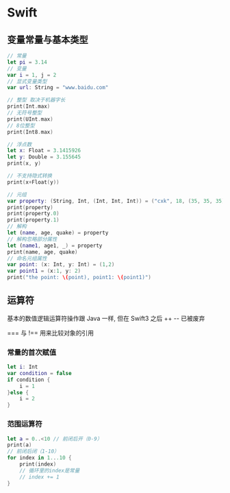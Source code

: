 # Swift

## 变量常量与基本类型

```swift
// 常量
let pi = 3.14
// 变量
var i = 1, j = 2
// 显式变量类型
var url: String = "www.baidu.com"

// 整型 取决于机器字长
print(Int.max)
// 无符号整型
print(UInt.max)
// 8位整型
print(Int8.max)

// 浮点数
let x: Float = 3.1415926
let y: Double = 3.155645
print(x, y)

// 不支持隐式转换
print(x+Float(y))

// 元组
var property: (String, Int, (Int, Int, Int)) = ("cxk", 18, (35, 35, 35))
print(property)
print(property.0)
print(property.1)
// 解构
let (name, age, quake) = property
// 解构忽略部分属性
let (name1, age1, _) = property
print(name, age, quake)
// 命名元组属性
var point: (x: Int, y: Int) = (1,2)
var point1 = (x:1, y: 2)
print("the point: \(point), point1: \(point1)")
```

## 运算符

基本的数值逻辑运算符操作跟 Java 一样, 但在 Swift3 之后 ++ -- 已被废弃

=== 与 !== 用来比较对象的引用

### 常量的首次赋值

```swift
let i: Int
var condition = false
if condition {
    i = 1
}else {
    i = 2
}
```

### 范围运算符

```swift
let a = 0..<10 // 前闭后开（0-9）
print(a)
// 前闭后闭（1-10）
for index in 1...10 {
    print(index)
    // 循环里的index是常量
    // index += 1
}

```